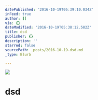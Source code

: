 ```yaml
---
datePublished: '2016-10-19T05:39:10.034Z'
inFeed: true
author: []
via: {}
dateModified: '2016-10-19T05:38:12.582Z'
title: dsd
publisher: {}
description: ''
starred: false
sourcePath: _posts/2016-10-19-dsd.md
_type: Blurb

---
```

![](https://the-grid-user-content.s3-us-west-2.amazonaws.com/507ebc3f-ba35-4798-a80c-2c0fb81055c0.jpg)

# dsd